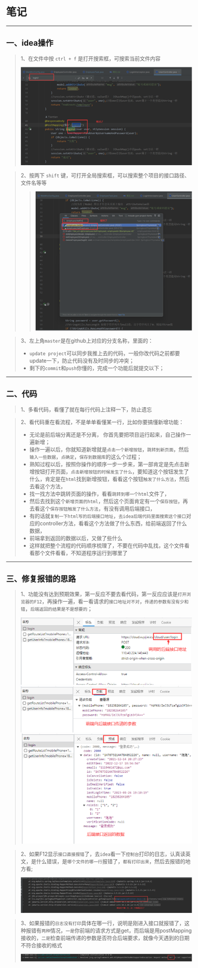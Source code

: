 # 笔记

---

## 一、idea操作
> 1、在文件中按 `ctrl + f` 是打开搜索框，可搜索当前文件内容
> 
> ![](./img/搜索1.png)

> 2、按两下 `shift` 键，可打开全局搜索框，可以搜索整个项目的接口路径、文件名等等
> 
> > ![](./img/搜索2.png)

> 3、左上角`master`是在github上对应的分支名称，里面的：
> - `update project`可以同步我推上去的代码，一般你改代码之前都要update一下，防止代码没有及时同步的冲突；
> - 剩下的`commit`和`push`你懂的，完成一个功能后就提交以下；

---

## 二、代码
> 1、多看代码，看懂了就在每行代码上注释一下，防止遗忘

> 2、看代码重在看流程，不是单单看懂某一行，比如你要搞懂新增功能：
> - 无论是前后端分离还是不分离， 你首先要把项目运行起来，自己操作一遍新增；
> - 操作一遍以后，你就知道新增就是`点击一个新增按钮`，`跳转到新页面`，然后`输入一些数据`，`点确定`，`保存到数据库`的这么个过程；
> - 熟知过程以后，按照你操作的顺序一步一步来，第一部肯定是先点击新增按钮打开页面，`点击新增按钮的时候发生了什么`，要知道这个按钮发生了什么，肯定是在`html`找到新增按钮，看看这个按钮`触发了什么方法`，然后去看这个方法，
> - 找一找方法中跳转页面的操作，看看`跳转到哪一个html`文件了，
> - 然后去找到这个`新增页面的html`，然后这个页面肯定有一个`保存按钮`，再去看这个`保存按钮触发了什么方法`，有没有调用后端接口，
> - 有的话就`复制一下html写的后端接口地址`，`去idea后端代码里面搜索这个接口`对应的controller方法，看看这个方法做了什么东西，给前端返回了什么数据，
> - 前端拿到返回的数据以后，又做了些什么
> - 这样就把整个流程的代码顺序梳理了，不要在代码中乱找，这个文件看看那个文件看看，不知道程序运行到哪里了

---

## 三、修复报错的思路
> 1、功能没有达到预期效果，第一反应不要去看代码，第一反应应该是`打开浏览器的F12`，再操作一遍，看一看请求的`接口地址对不对`，`传递的参数有没有少和错`，`后端返回的结果是不是想要的`；
> 
> ![在这里插入图片描述](./img/接口地址.jpg)
> ![在这里插入图片描述](./img/接口传参.png)
> ![在这里插入图片描述](./img/返回数据.png)

> 2、如果F12显示`接口直接报错`了，去`idea`看一下`控制台`打印的日志，认真读英文，是什么错误，是`哪个文件的哪一行`报错了，`都有打印出来`，然后去报错的地方看;
>
> ![在这里插入图片描述](./img/报错2.png)

> 3、如果报错的`日志没有打印`具体在哪一行，说明是刚进入接口就报错了，这种报错有`两种`情况，`一是`你前端的请求方式是get，而后端是用postMapping接收的，`二是`检查前端传递的参数是否符合后端要求，就像今天遇到的日期不符合接收的格式
>
> ![在这里插入图片描述](./img/报错1.png)


